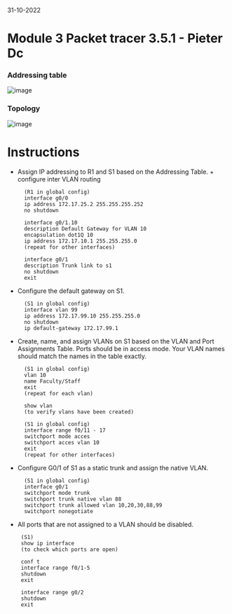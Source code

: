 31-10-2022

# Module 3 Packet tracer 3.5.1 - Pieter Dc

### Addressing table

![image](https://user-images.githubusercontent.com/100133263/198980241-9fd7400e-e8ed-429d-8f8d-301c341c628c.png)

### Topology

![image](https://user-images.githubusercontent.com/100133263/198980196-038e5954-8fd6-415f-a7e4-4a1c226ecc76.png)


# Instructions

- Assign IP addressing to R1 and S1 based on the Addressing Table. + configure inter VLAN routing

        (R1 in global config)
        interface g0/0
        ip address 172.17.25.2 255.255.255.252
        no shutdown

        interface g0/1.10
        description Default Gateway for VLAN 10
        encapsulation dot1Q 10
        ip address 172.17.10.1 255.255.255.0
        (repeat for other interfaces)
        
        interface g0/1
        description Trunk link to s1
        no shutdown
        exit

- Configure the default gateway on S1.

        (S1 in global config)
        interface vlan 99
        ip address 172.17.99.10 255.255.255.0
        no shutdown
        ip default-gateway 172.17.99.1

- Create, name, and assign VLANs on S1 based on the VLAN and Port Assignments Table. Ports should be in access mode. Your VLAN names should match the names in the table exactly.

        (S1 in global config)
        vlan 10
        name Faculty/Staff
        exit
        (repeat for each vlan)

        show vlan
        (to verify vlans have been created)

        (S1 in global config)
        interface range f0/11 - 17
        switchport mode acces
        switchport acces vlan 10
        exit
        (repeat for other interfaces)

- Configure G0/1 of S1 as a static trunk and assign the native VLAN.

        (S1 in global config)
        interface g0/1
        switchport mode trunk
        switchport trunk native vlan 88
        switchport trunk allowed vlan 10,20,30,88,99
        switchport nonegotiate

-  All ports that are not assigned to a VLAN should be disabled.

        (S1)
        show ip interface
        (to check which ports are open)
        
        conf t
        interface range f0/1-5
        shutdown
        exit

        interface range g0/2
        shutdown
        exit

